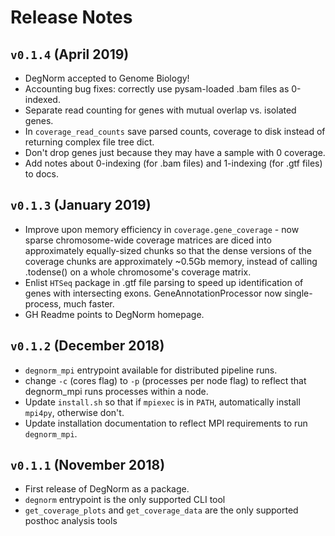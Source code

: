 # Release Notes

## ``v0.1.4`` (April 2019)
- DegNorm accepted to Genome Biology!
- Accounting bug fixes: correctly use pysam-loaded .bam files as 0-indexed.
- Separate read counting for genes with mutual overlap vs. isolated genes.
- In `coverage_read_counts` save parsed counts, coverage to disk instead of returning complex file tree dict.
- Don't drop genes just because they may have a sample with 0 coverage.
- Add notes about 0-indexing (for .bam files) and 1-indexing (for .gtf files) to docs.

## ``v0.1.3`` (January 2019)
- Improve upon memory efficiency in `coverage.gene_coverage` - now sparse
chromosome-wide coverage matrices are diced into approximately equally-sized chunks so that
 the dense versions of the coverage chunks are approximately ~0.5Gb memory, instead of
 calling <sparse>.todense() on a whole chromosome's coverage matrix.
- Enlist `HTSeq` package in .gtf file parsing to speed up identification of genes with
intersecting exons. GeneAnnotationProcessor now single-process, much faster.
- GH Readme points to DegNorm homepage.

## ``v0.1.2`` (December 2018)
- ``degnorm_mpi`` entrypoint available for distributed pipeline runs.
- change `-c` (cores flag) to `-p` (processes per node flag) to reflect that degnorm_mpi
runs processes within a node.
- Update `install.sh` so that if `mpiexec` is in `PATH`, automatically install `mpi4py`, otherwise
don't.
- Update installation documentation to reflect MPI requirements to run `degnorm_mpi`.


## ``v0.1.1`` (November 2018)
- First release of DegNorm as a package.
- ``degnorm`` entrypoint is the only supported CLI tool
- ``get_coverage_plots`` and ``get_coverage_data`` are the only supported posthoc analysis tools